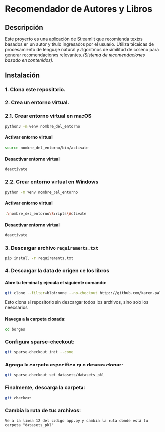 # Recomendador de Autores y Libros

## Descripción

Este proyecto es una aplicación de Streamlit que recomienda textos basados en un autor y título ingresados por el usuario. Utiliza técnicas de procesamiento de lenguaje natural y algoritmos de similitud de coseno para generar recomendaciones relevantes. *(Sistema de recomendaciones basado en contenidos).*

## Instalación

### 1. Clona este repositorio.
### 2. Crea un entorno virtual.

### 2.1. Crear entorno virtual en macOS

```bash
python3 -m venv nombre_del_entorno
```
#### Activar entorno virtual
```bash
source nombre_del_entorno/bin/activate
```
#### Desactivar entorno virtual
```bash
deactivate
```

### 2.2. Crear entorno virtual en Windows

```bash
python -m venv nombre_del_entorno
```
#### Activar entorno virtual
```bash
.\nombre_del_entorno\Scripts\Activate
```
#### Desactivar entorno virtual
```bash
deactivate
```

### 3. Descargar archivo `requirements.txt`

```bash
pip install -r requirements.txt
```

### 4. Descargar la data de origen de los libros

#### Abre tu terminal y ejecuta el siguiente comando:
```bash
git clone --filter=blob:none --no-checkout https://github.com/karen-pal/borges.git
```
Esto clona el repositorio sin descargar todos los archivos, sino solo los neecsarios.

#### Navega a la carpeta clonada:
```bash
cd borges
```

### Configura sparse-checkout:
```bash
git sparse-checkout init --cone
```

### Agrega la carpeta específica que deseas clonar:
```bash
git sparse-checkout set datasets/datasets_pkl
```

### Finalmente, descarga la carpeta:
```bash
git checkout
```

### Cambia la ruta de tus archivos:
```Ve a la linea 12 del codigo app.py y cambia la ruta donde está tu carpeta "datasets_pkl"```








